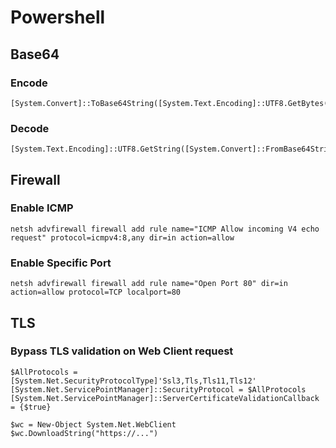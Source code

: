 # Powershell
## Base64
### Encode
```
[System.Convert]::ToBase64String([System.Text.Encoding]::UTF8.GetBytes("MY_PLAIN_TEXT"))
```
### Decode
```
[System.Text.Encoding]::UTF8.GetString([System.Convert]::FromBase64String("MY_ENCODED_TEXT"))
```
## Firewall
### Enable ICMP
```
netsh advfirewall firewall add rule name="ICMP Allow incoming V4 echo request" protocol=icmpv4:8,any dir=in action=allow
```
### Enable Specific Port
```
netsh advfirewall firewall add rule name="Open Port 80" dir=in action=allow protocol=TCP localport=80
```
## TLS
### Bypass TLS validation on Web Client request
```
$AllProtocols = [System.Net.SecurityProtocolType]'Ssl3,Tls,Tls11,Tls12'
[System.Net.ServicePointManager]::SecurityProtocol = $AllProtocols
[System.Net.ServicePointManager]::ServerCertificateValidationCallback = {$true}

$wc = New-Object System.Net.WebClient
$wc.DownloadString("https://...")
```
